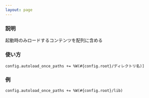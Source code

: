 ```yaml
---
layout: page
---
```

### 説明
起動時のみロードするコンテンツを配列に含める

### 使い方
    config.autoload_once_paths += %W(#{config.root}/ディレクトリ名)]

### 例
    config.autoload_once_paths += %W(#{config.root}/lib)